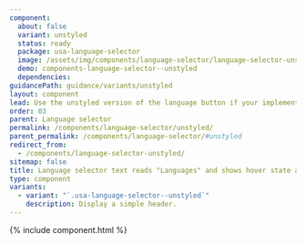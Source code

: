 ```yaml
---
component:
  about: false
  variant: unstyled
  status: ready
  package: usa-language-selector
  image: /assets/img/components/language-selector/language-selector-unstyled-example.png
  demo: components-language-selector--unstyled
  dependencies:
guidancePath: guidance/variants/unstyled
layout: component
lead: Use the unstyled version of the language button if your implementation calls for a link, or must be placed in a secondary navigation section with other links.
order: 03
parent: Language selector
permalink: /components/language-selector/unstyled/
parent_permalink: /components/language-selector/#unstyled
redirect_from:
  - /components/language-selector-unstyled/
sitemap: false
title: Language selector text reads "Languages" and shows hover state and a dropdown menu with language options. The selected language in the dropdown is underlined on hover.
type: component
variants:
  - variant: "`.usa-language-selector--unstyled`"
    description: Display a simple header.
---
```


{% include component.html %}

